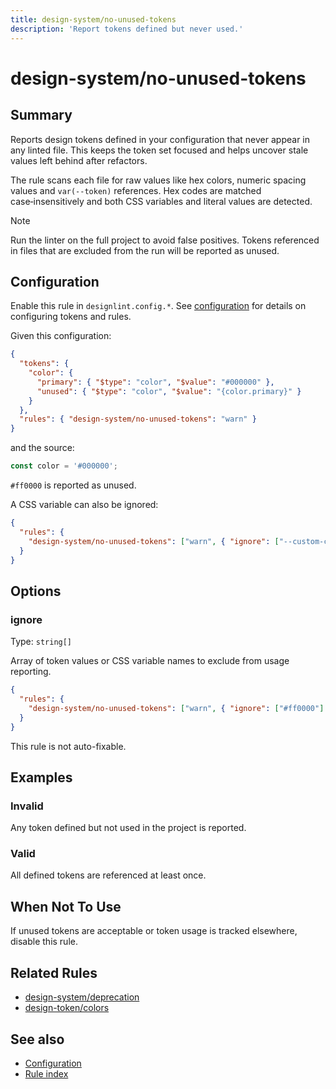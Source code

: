 ```yaml
---
title: design-system/no-unused-tokens
description: 'Report tokens defined but never used.'
---
```


# design-system/no-unused-tokens

## Summary

Reports design tokens defined in your configuration that never appear in any linted file. This keeps the token set focused and helps uncover stale values left behind after refactors.

The rule scans each file for raw values like hex colors, numeric spacing values and `var(--token)` references. Hex codes are matched case‑insensitively and both CSS variables and literal values are detected.

> [!NOTE]
> Run the linter on the full project to avoid false positives. Tokens referenced in files that are excluded from the run will be reported as unused.

## Configuration

Enable this rule in `designlint.config.*`. See [configuration](../../configuration.md) for details on configuring tokens and rules.

Given this configuration:

```json
{
  "tokens": {
    "color": {
      "primary": { "$type": "color", "$value": "#000000" },
      "unused": { "$type": "color", "$value": "{color.primary}" }
    }
  },
  "rules": { "design-system/no-unused-tokens": "warn" }
}
```

and the source:

```ts
const color = '#000000';
```

`#ff0000` is reported as unused.

A CSS variable can also be ignored:

```json
{
  "rules": {
    "design-system/no-unused-tokens": ["warn", { "ignore": ["--custom-color"] }]
  }
}
```

## Options

### ignore

Type: `string[]`

Array of token values or CSS variable names to exclude from usage reporting.

```json
{
  "rules": {
    "design-system/no-unused-tokens": ["warn", { "ignore": ["#ff0000"] }]
  }
}
```

This rule is not auto-fixable.

## Examples

### Invalid

Any token defined but not used in the project is reported.

### Valid

All defined tokens are referenced at least once.

## When Not To Use

If unused tokens are acceptable or token usage is tracked elsewhere, disable this rule.

## Related Rules

- [design-system/deprecation](./deprecation.md)
- [design-token/colors](../design-token/colors.md)

## See also

- [Configuration](../../configuration.md)
- [Rule index](../index.md)
